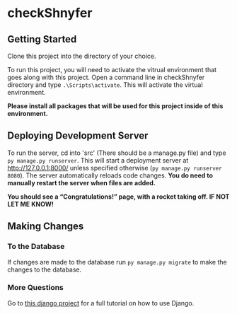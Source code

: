 # checkShnyfer

## Getting Started
Clone this project into the directory of your choice.

To run this project, you will need to activate the vitrual environment that goes along with this project. Open a command line in checkShnyfer directory and type ```.\Scripts\activate```. This will activate the virtual environment. 

**Please install all packages that will be used for this project inside of this environment.**

## Deploying Development Server
To run the server, cd into 'src' (There should be a manage.py file) and type ```py manage.py runserver```. This will start a deployment server at http://127.0.0.1:8000/ unless specified otherwise (```py manage.py runserver 8080```). The server automatically reloads code changes. __You do need to manually restart the server when files are added.__
 
 **You should see a “Congratulations!” page, with a rocket taking off. IF NOT LET ME KNOW!** 

 ## Making Changes

 ### To the Database
 If changes are made to the database run ```py manage.py migrate``` to make the changes to the database.

 ### More Questions
 Go to [this django project](https://docs.djangoproject.com/en/2.1/intro/tutorial01/) for a full tutorial on how to use Django. 